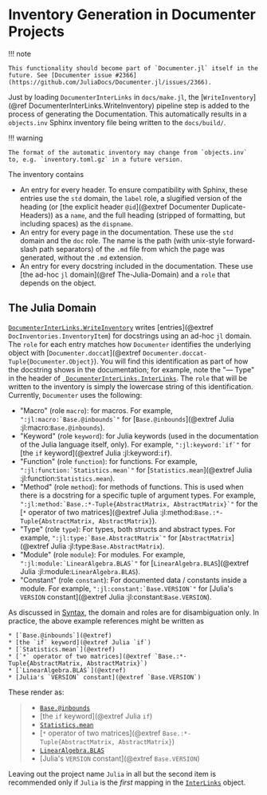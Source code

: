 # Inventory Generation in Documenter Projects

!!! note

    This functionality should become part of `Documenter.jl` itself in the future. See [Documenter issue #2366](https://github.com/JuliaDocs/Documenter.jl/issues/2366).

Just by loading `DocumenterInterLinks` in `docs/make.jl`, the [`WriteInventory`](@ref DocumenterInterLinks.WriteInventory) pipeline step is added to the process of generating the Documentation. This automatically results in a `objects.inv` Sphinx inventory file being written to the `docs/build/`.

!!! warning

    The format of the automatic inventory may change from `objects.inv` to, e.g. `inventory.toml.gz` in a future version.

The inventory contains

* An entry for every header. To ensure compatibility with Sphinx, these entries use the `std` domain, the `label` role, a slugified version of the heading (or [the explicit header `@id`](@extref Documenter Duplicate-Headers)) as a `name`, and the full heading (stripped of formatting, but including spaces) as the `dispname`.
* An entry for every page in the documentation. These use the `std` domain and the `doc` role. The name is the path (with unix-style forward-slash path separators) of the `.md` file from which the page was generated, without the `.md` extension.
* An entry for every docstring included in the documentation. These use [the ad-hoc `jl` domain](@ref The-Julia-Domain) and a `role` that depends on the object.

## The Julia Domain

[`DocumenterInterLinks.WriteInventory`](@ref) writes [entries](@extref `DocInventories.InventoryItem`) for docstrings using an ad-hoc `jl` domain. The `role` for each entry matches how `Documenter` identifies the underlying object with [`Documenter.doccat`](@extref `Documenter.doccat-Tuple{Documenter.Object}`). You will find this identification as part of how the docstring shows in the documentation; for example, note the "— Type" in the header of [` DocumenterInterLinks.InterLinks`](@ref). The `role` that will be written to the inventory is simply the lowercase string of this identification. Currently, `Documenter` uses the following:

* "Macro" (role `macro`): for macros. For example, ```":jl:macro:`Base.@inbounds`"``` for [`Base.@inbounds`](@extref Julia :jl:macro:`Base.@inbounds`).
* "Keyword" (role `keyword`): for Julia keywords (used in the documentation of the Julia language itself, only). For example, ```":jl:keyword:`if`"``` for [the `if` keyword](@extref Julia :jl:keyword:`if`).
* "Function" (role `function`): for functions. For example, ```":jl:function:`Statistics.mean`"``` for [`Statistics.mean`](@extref Julia :jl:function:`Statistics.mean`).
* "Method" (role `method`): for methods of functions. This is used when there is a docstring for a specific tuple of argument types. For example, ```":jl:method:`Base.:*-Tuple{AbstractMatrix, AbstractMatrix}`"``` for the [`*` operator of two matrices](@extref Julia :jl:method:`Base.:*-Tuple{AbstractMatrix, AbstractMatrix}`).
* "Type" (role `type`): For types, both structs and abstract types. For example, ```":jl:type:`Base.AbstractMatrix`"``` for [`AbstractMatrix`](@extref Julia :jl:type:`Base.AbstractMatrix`).
* "Module" (role `module`): For modules. For example, ```":jl:module:`LinearAlgebra.BLAS`"``` for [`LinearAlgebra.BLAS`](@extref Julia :jl:module:`LinearAlgebra.BLAS`).
* "Constant" (role `constant`): For documented data / constants inside a module. For example, ```":jl:constant:`Base.VERSION`"``` for [Julia's `VERSION` constant](@extref Julia :jl:constant:`Base.VERSION`).

As discussed in [Syntax](@ref), the domain and roles are for disambiguation only. In practice, the above example references might be written as

```
* [`Base.@inbounds`](@extref)
* [the `if` keyword](@extref Julia `if`)
* [`Statistics.mean`](@extref)
* [`*` operator of two matrices](@extref `Base.:*-Tuple{AbstractMatrix, AbstractMatrix}`)
* [`LinearAlgebra.BLAS`](@extref)
* [Julia's `VERSION` constant](@extref `Base.VERSION`)
```

These render as:

> * [`Base.@inbounds`](@extref)
> * [the `if` keyword](@extref Julia `if`)
> * [`Statistics.mean`](@extref)
> * [`*` operator of two matrices](@extref `Base.:*-Tuple{AbstractMatrix, AbstractMatrix}`)
> * [`LinearAlgebra.BLAS`](@extref)
> * [Julia's `VERSION` constant](@extref `Base.VERSION`)

Leaving out the project name `Julia` in all but the second item is recommended only if `Julia` is the *first* mapping in the [`InterLinks`](@ref) object.
